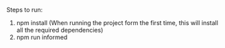 

Steps to run: 
1) npm install (When running the project form the first time, this will install all the required dependencies)
2) npm run informed 
